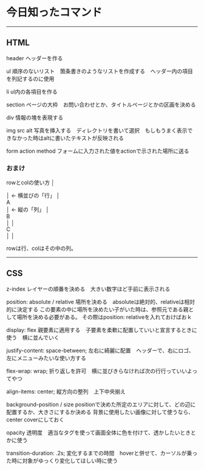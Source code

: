 # 今日知ったコマンド
---

## HTML

header
ヘッダーを作る

ul
順序のないリスト　箇条書きのようなリストを作成する　ヘッダー内の項目を列記するのに使用

li
ul内の各項目を作る


section
ページの大枠　お問い合わせとか、タイトルページとかの区画を決める

div
情報の塊を表現する

img src alt
写真を挿入する　ディレクトリを書いて選択　もしもうまく表示できなかった時はaltに書いたテキストが反映される

form action method
フォームに入力された値をactionで示された場所に送る




### おまけ
rowとcolの使い方
│ <div class="row">             │ ← 横並びの「行」
│   <div class="col">A</div>    │ ← 縦の「列」
│   <div class="col">B</div>    │
│   <div class="col">C</div>    │
│ </div>   
 
 rowは行、colはその中の列。

---

## CSS
z-index
レイヤーの順番を決める　大きい数字ほど手前に表示される


position: absolute / relative
場所を決める　absoluteは絶対的、relativeは相対的に決定する
この要素の中に場所を決めたい子がいた時は、参照元である親として場所を決める必要がある。
その際はposition: relativeを入れておけばおｋ

display: flex
親要素に適用する　子要素を柔軟に配置していいと宣言するときに使う　横に並んでいく

justify-content: space-between;
左右に綺麗に配置　ヘッダーで、右にロゴ、左にメニューみたいな使い方する

flex-wrap: wrap;
折り返しを許可　横に並びきらなければ次の行行っていいよってやつ

align-items: center;
縦方向の整列　上下中央揃え

background-position / size
positionで決めた所定のエリアに対して、どの辺に配置するか、大きさにするか決める
背景に使用したい画像に対して使うなら、center coverにしておく


opacity
透明度　適当なタグを使って画面全体に色を付けて、透かしたいときとかに使う

transition-duration: .2s;
変化するまでの時間　hoverと併せて、カーソルが乗った時に対象がゆっくり変化してほしい時に使う


